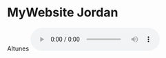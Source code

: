 # MyWebsite Jordan
AItunes
<audio controls>
  <source src="guiding light.mp3" type="audio/mpeg">
  Your browser does not support the audio element.
</audio>
